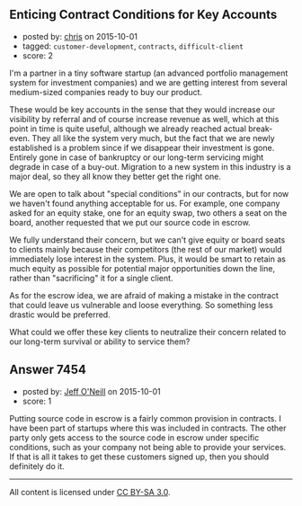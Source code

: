 ## Enticing Contract Conditions for Key Accounts

- posted by: [chris](https://stackexchange.com/users/918649/chris) on 2015-10-01
- tagged: `customer-development`, `contracts`, `difficult-client`
- score: 2

I'm a partner in a tiny software startup (an advanced portfolio management system for investment companies) and we are getting interest from several medium-sized companies ready to buy our product.

These would be key accounts in the sense that they would increase our visibility by referral and of course increase revenue as well, which at this point in time is quite useful, although we already reached actual break-even. They all like the system very much, but the fact that we are newly established is a problem since if we disappear their investment is gone. Entirely gone in case of bankruptcy or our long-term servicing might degrade in case of a buy-out. Migration to a new system in this industry is a major deal, so they all know they better get the right one.

We are open to talk about "special conditions" in our contracts, but for now we haven't found anything acceptable for us. For example, one company asked for an equity stake, one for an equity swap, two others a seat on the board, another requested that we put our source code in escrow.

We fully understand their concern, but we can't give equity or board seats to clients mainly because their competitors (the rest of our market) would immediately lose interest in the system. Plus, it would be smart to retain as much equity as possible for potential major opportunities down the line, rather than "sacrificing" it for a single client.

As for the escrow idea, we are afraid of making a mistake in the contract that could leave us vulnerable and loose everything. So something less drastic would be preferred.

What could we offer these key clients to neutralize their concern related to our long-term survival or ability to service them?


## Answer 7454

- posted by: [Jeff O'Neill](https://stackexchange.com/users/46273/jeff-o-neill) on 2015-10-01
- score: 1

Putting source code in escrow is a fairly common provision in contracts.  I have been part of startups where this was included in contracts.  The other party only gets access to the source code in escrow under specific conditions, such as your company not being able to provide your services.  If that is all it takes to get these customers signed up, then you should definitely do it.




---

All content is licensed under [CC BY-SA 3.0](https://creativecommons.org/licenses/by-sa/3.0/).
